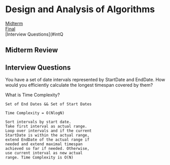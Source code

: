 # Design and Analysis of Algorithms
[Midterm](#midterm)
<br>
[Final](#final)
<br>
[Interview Questions](#intQ
<br>

<a name="midterm"></a>
## Midterm Review

<a name="intQ"></a>
## Interview Questions
You have a set of date intervals represented by StartDate and EndDate. How would you efficiently calculate the longest timespan covered by them?

What is Time Complexity?

```
Set of End Dates && Set of Start Dates

Time Complexity = O(NlogN)

Sort intervals by start date.
Take first interval as actual range.
Loop over intervals and if the current
StartDate is within the actual range,
extend EndDate of the actual range if
needed and extend maximal timespan
achieved so far if needed. Otherwise,
use current interval as new actual
range. Time Complexity is O(N)

```
